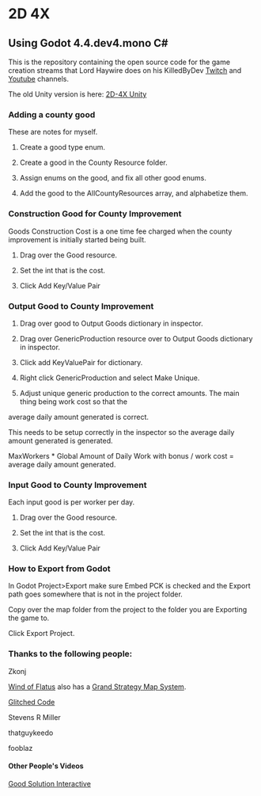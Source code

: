 # 2D 4X

## Using Godot 4.4.dev4.mono C#

This is the repository containing the open source code for the game creation streams that Lord Haywire does on his KilledByDev [Twitch](https://www.twitch.tv/killedbydev) 
and [Youtube](https://www.youtube.com/@killedbydev) channels.

The old Unity version is here: [2D-4X Unity](https://github.com/lordhaywire/2D-4X-Unity)

### Adding a county good

These are notes for myself.

1. Create a good type enum.

2. Create a good in the County Resource folder.

3. Assign enums on the good, and fix all other good enums.

4. Add the good to the AllCountyResources array, and alphabetize them.

### Construction Good for County Improvement

Goods Construction Cost is a one time fee charged when the county improvement is initially started being built.

1. Drag over the Good resource.

2. Set the int that is the cost.

3. Click Add Key/Value Pair

### Output Good to County Improvement

1. Drag over good to Output Goods dictionary in inspector.

2. Drag over GenericProduction resource over to Output Goods dictionary in inspector.

3. Click add KeyValuePair for dictionary.

4. Right click GenericProduction and select Make Unique.

5. Adjust unique generic production to the correct amounts.  The main thing being work cost so that the

average daily amount generated is correct.

This needs to be setup correctly in the inspector so the average daily amount generated is generated.

MaxWorkers * Global Amount of Daily Work with bonus / work cost = average daily amount generated.

### Input Good to County Improvement

Each input good is per worker per day.

1. Drag over the Good resource.

2. Set the int that is the cost.

3. Click Add Key/Value Pair

### How to Export from Godot

In Godot Project>Export make sure Embed PCK is checked and the Export path goes somewhere that is not in the project
folder.

Copy over the map folder from the project to the folder you are Exporting the game to.

Click Export Project.

### Thanks to the following people:

Zkonj

[Wind of Flatus](https://flatus.itch.io/) also has a [Grand Strategy Map System](https://github.com/HooniusDev/gs-map-system).

[Glitched Code](https://www.youtube.com/@GlitchedCode)

Stevens R Miller

thatguykeedo

fooblaz

#### Other People's Videos

[Good Solution Interactive](https://www.youtube.com/watch?v=UtbU2fa4fMM)